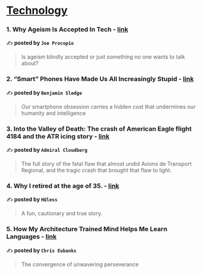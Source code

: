 
<h1><a href=https://medium.com/tag/technology/recommended target="_blank" rel="noopener noreferrer">Technology</a></h1>
<h3>1. Why Ageism Is Accepted In Tech - <a href="https://medium.com/entrepreneur-s-handbook/why-ageism-is-accepted-in-tech-692f815c8c39" target="_blank" rel="noopener noreferrer">link</a></h3>

✍️ **posted by `Joe Procopio`**

<blockquote>Is ageism blindly accepted or just something no one wants to talk about?</blockquote>

<h3>2. “Smart” Phones Have Made Us All Increasingly Stupid - <a href="https://medium.com/the-panopticon-publication/smart-phones-have-made-us-all-increasingly-stupid-d30a2a98238e" target="_blank" rel="noopener noreferrer">link</a></h3>

✍️ **posted by `Benjamin Sledge`**

<blockquote>Our smartphone obsession carries a hidden cost that undermines our humanity and intelligence</blockquote>

<h3>3. Into the Valley of Death: The crash of American Eagle flight 4184 and the ATR icing story - <a href="https://medium.com/@admiralcloudberg/into-the-valley-of-death-the-crash-of-american-eagle-flight-4184-and-the-atr-icing-story-29e64faee67c" target="_blank" rel="noopener noreferrer">link</a></h3>

✍️ **posted by `Admiral Cloudberg`**

<blockquote>The full story of the fatal flaw that almost undid Avions de Transport Regional, and the tragic crash that brought that flaw to light.</blockquote>

<h3>4. Why I retired at the age of 35. - <a href="https://medium.com/@hqless/i-retired-at-the-age-of-35-bbf15640b989" target="_blank" rel="noopener noreferrer">link</a></h3>

✍️ **posted by `HQless`**

<blockquote>A fun, cautionary and true story.</blockquote>

<h3>5. How My Architecture Trained Mind Helps Me Learn Languages - <a href="https://medium.com/@eubanks/how-my-architecture-trained-mind-helps-me-learn-languages-65de2ac4382b" target="_blank" rel="noopener noreferrer">link</a></h3>

✍️ **posted by `Chris Eubanks`**

<blockquote>The convergence of unwavering perseverance</blockquote>

